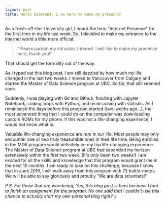 ```yaml
---
layout: post
title: Hello Internet, I am here to make my presence!
---
```


As a fresh-off-the-University girl, I heard the term "Internet Presence" for the first time in my life last week. So, I decided to make my entrance to the internet world a little more official:

>"Please pardon my intrusion, Internet. I will like to make my presence here, thank you!"

That should get the formality out of the way.

As I typed out this blog post, I am still dazzled by how much my life changed in the last two weeks. I moved to Vancouver from Calgary and started the Master of Data Science program at UBC. So far, that still seemed sane.

Suddenly, I was playing with Git and Github, fondling with Jupyter Notebook, coding loops with Python, and head-aching with statistic. As I reminisced the days before this program started (two-weeks ago...), the most advanced thing that I could do on the computer was downloading custom ROMs for my phone. If this was not a life-changing experience, I would not know what is.

Valuable life-changing experience are rare in our life. Most people may only encounter one or two truly treasurable ones in their life time. Being enrolled in the MDS program would definitely be my top life-changing experience. The Master of Data Science program at UBC had expanded my horizon extensively within the first two week. (It's only been two weeks!) I am excited for all the skills and knowledge that this program would grant me in the next 10-months. I am ready to take on this challenge, because I know that in June 2019, I will walk away from this program with 73 battle-mates. We will be able to say gloriously and proudly "We are data scientists!"






*P.S. For those that are wondering,
Yes, this blog post is here because I had to finish an assignment for the program. No one said that I couldn't use this chance to actually start my own personal blog right? :)*
